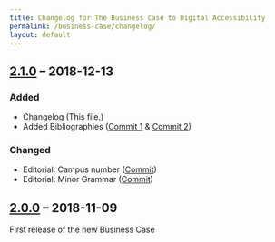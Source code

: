 ```yaml
---
title: Changelog for The Business Case to Digital Accessibility
permalink: /business-case/changelog/
layout: default
---
```


## [2.1.0] – 2018-12-13

### Added

* Changelog (This file.)
* Added Bibliographies ([Commit 1](https://github.com/w3c/wai-bcase/commit/72f1365a7a93038b4b3eb5e6c6eaaf6e64bd6b56) & [Commit 2](https://github.com/w3c/wai-bcase/commit/f351db80fc2c6fa4173f55b144ba8a3a202723e8))

### Changed

* Editorial: Campus number ([Commit](https://github.com/w3c/wai-bcase/commit/9803e863fc2199b3150b31c5a4c3aa7cbf8ca2ca#diff-d680e8a854a7cbad6d490c445cba2eba))
* Editorial: Minor Grammar ([Commit](https://github.com/w3c/wai-bcase/commit/4424c15fc9b6717b63c5309cc6699f6675c9a87d))

## [2.0.0] – 2018-11-09

First release of the new Business Case

[Unreleased]: https://github.com/w3c/wai-bcase/compare/v2.1.0...HEAD
[2.1.0]: https://github.com/w3c/wai-bcase/releases/tag/v2.1.0
[2.0.0]: https://github.com/w3c/wai-bcase/releases/tag/v2.0.0
